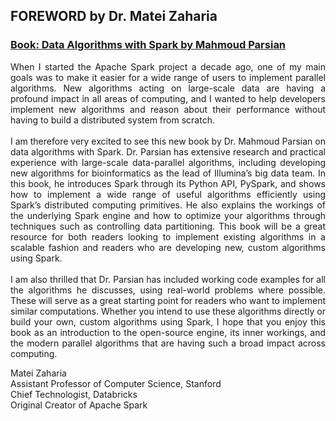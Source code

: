 ## FOREWORD by Dr. Matei Zaharia

### [Book: Data Algorithms with Spark by Mahmoud Parsian](https://www.amazon.com/Data-Algorithms-Spark-Recipes-Patterns/dp/1492082384/ref=asc_df_1492082384/)

<div style="text-align: justify"> 
When I started the Apache Spark project a decade ago, 
one of my main goals was to make it easier for a wide 
range of users to implement parallel algorithms. New 
algorithms acting on large-scale data are having a 
profound impact in all areas of computing, and I wanted 
to help developers implement new algorithms and reason 
about their performance without having to build a 
distributed system from scratch.
</div><br>

<div style="text-align: justify"> 
I am therefore very excited to see this new book by 
Dr. Mahmoud Parsian on data algorithms with Spark. 
Dr. Parsian has extensive research and practical 
experience with large-scale data-parallel algorithms,
including developing new algorithms for bioinformatics 
as the lead of Illumina’s big data team. In this book, 
he introduces Spark through its Python API, PySpark, 
and shows how to implement a wide range of useful algorithms
efficiently using Spark’s distributed computing primitives. 
He also explains the workings of the underlying Spark engine
and how to optimize your algorithms through techniques such
as controlling data partitioning. This book will be a great
resource for both readers looking to implement existing 
algorithms in a scalable fashion and readers who are developing 
new, custom algorithms using Spark.
</div><br>

<div style="text-align: justify"> 
I am also thrilled that Dr. Parsian has included working 
code examples for all the algorithms he discusses, using 
real-world problems where possible. These will serve as a 
great starting point for readers who want to implement 
similar computations. Whether you intend to use these 
algorithms directly or build your own, custom algorithms 
using Spark, I hope that you enjoy this book as an introduction 
to the open-source engine, its inner workings, and the modern 
parallel algorithms that are having such a broad impact across computing.
</div>

Matei Zaharia <br>
Assistant Professor of Computer Science, Stanford <br>
Chief Technologist, Databricks <br>
Original Creator of Apache Spark
